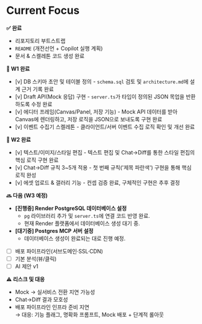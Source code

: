 # Current Focus

**✅ 완료**
- 리포지토리 부트스트랩  
- `README` (개전선언 + Copilot 실행 계획)  
- 문서 & 스켈레톤 코드 생성 완료  

**📍 W1 완료**
- [v] DB 스키마 초안 및 테이블 정의 - `schema.sql` 검토 및 `architecture.md`에 설계 근거 기록 완료  
- [v] Draft API(Mock 응답) 구현 - `server.ts`가 타입이 정의된 JSON 목업을 반환하도록 수정 완료  
- [v] 에디터 프레임(Canvas/Panel, 저장 기능) - Mock API 데이터를 받아 Canvas에 렌더링하고, 저장 로직을 JSON으로 보내도록 구현 완료  
- [v] 이벤트 수집기 스켈레톤 - 클라이언트/서버 이벤트 수집 로직 확인 및 개선 완료  

**📍 W2 완료**
- [v] 텍스트/이미지/스타일 편집 - 텍스트 편집 및 Chat->Diff를 통한 스타일 편집의 핵심 로직 구현 완료
- [v] Chat→Diff 규칙 3~5개 적용 - 첫 번째 규칙('제목 파란색') 구현을 통해 핵심 로직 완성
- [v] 에셋 업로드 & 갤러리 기능 - 컨셉 검증 완료, 구체적인 구현은 추후 결정

**🔜 다음 (W3 예정)**
- **[진행중] Render PostgreSQL 데이터베이스 설정**
  - `pg` 라이브러리 추가 및 `server.ts`에 연결 코드 반영 완료.
  - 현재 Render 플랫폼에서 데이터베이스 생성 대기 중.
- **[대기중] Postgres MCP 서버 설정**
  - 데이터베이스 생성이 완료되는 대로 진행 예정.
- [ ] 배포 파이프라인(서브도메인·SSL·CDN)
- [ ] 기본 분석(뷰/클릭)
- [ ] AI 제안 v1

**⚠️ 리스크 및 대응**
- Mock → 실서비스 전환 지연 가능성  
- Chat→Diff 결과 모호성  
- 배포 파이프라인 인프라 준비 지연  
→ 대응: 기능 플래그, 명확화 프롬프트, Mock 배포 + 단계적 롤아웃